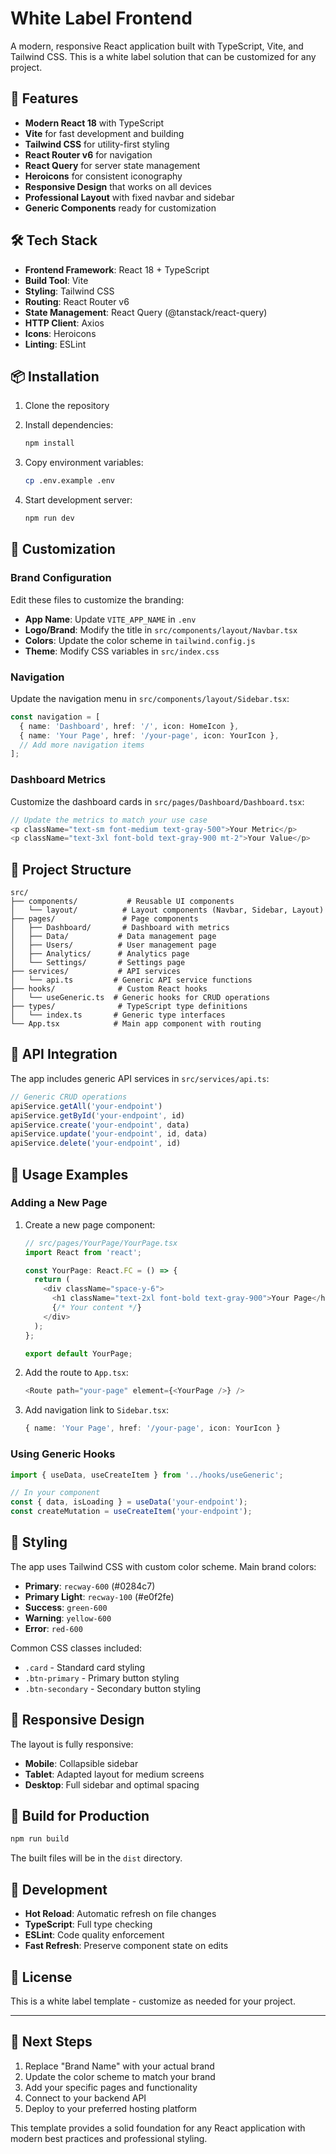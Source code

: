 # White Label Frontend

A modern, responsive React application built with TypeScript, Vite, and Tailwind CSS. This is a white label solution that can be customized for any project.

## 🚀 Features

- **Modern React 18** with TypeScript
- **Vite** for fast development and building
- **Tailwind CSS** for utility-first styling
- **React Router v6** for navigation
- **React Query** for server state management
- **Heroicons** for consistent iconography
- **Responsive Design** that works on all devices
- **Professional Layout** with fixed navbar and sidebar
- **Generic Components** ready for customization

## 🛠️ Tech Stack

- **Frontend Framework**: React 18 + TypeScript
- **Build Tool**: Vite
- **Styling**: Tailwind CSS
- **Routing**: React Router v6
- **State Management**: React Query (@tanstack/react-query)
- **HTTP Client**: Axios
- **Icons**: Heroicons
- **Linting**: ESLint

## 📦 Installation

1. Clone the repository
2. Install dependencies:
   ```bash
   npm install
   ```

3. Copy environment variables:
   ```bash
   cp .env.example .env
   ```

4. Start development server:
   ```bash
   npm run dev
   ```

## 🎨 Customization

### Brand Configuration
Edit these files to customize the branding:

- **App Name**: Update `VITE_APP_NAME` in `.env`
- **Logo/Brand**: Modify the title in `src/components/layout/Navbar.tsx`
- **Colors**: Update the color scheme in `tailwind.config.js`
- **Theme**: Modify CSS variables in `src/index.css`

### Navigation
Update the navigation menu in `src/components/layout/Sidebar.tsx`:

```typescript
const navigation = [
  { name: 'Dashboard', href: '/', icon: HomeIcon },
  { name: 'Your Page', href: '/your-page', icon: YourIcon },
  // Add more navigation items
];
```

### Dashboard Metrics
Customize the dashboard cards in `src/pages/Dashboard/Dashboard.tsx`:

```typescript
// Update the metrics to match your use case
<p className="text-sm font-medium text-gray-500">Your Metric</p>
<p className="text-3xl font-bold text-gray-900 mt-2">Your Value</p>
```

## 📁 Project Structure

```
src/
├── components/           # Reusable UI components
│   └── layout/          # Layout components (Navbar, Sidebar, Layout)
├── pages/               # Page components
│   ├── Dashboard/       # Dashboard with metrics
│   ├── Data/           # Data management page
│   ├── Users/          # User management page
│   ├── Analytics/      # Analytics page
│   └── Settings/       # Settings page
├── services/           # API services
│   └── api.ts         # Generic API service functions
├── hooks/              # Custom React hooks
│   └── useGeneric.ts  # Generic hooks for CRUD operations
├── types/              # TypeScript type definitions
│   └── index.ts       # Generic type interfaces
└── App.tsx            # Main app component with routing
```

## 🔌 API Integration

The app includes generic API services in `src/services/api.ts`:

```typescript
// Generic CRUD operations
apiService.getAll('your-endpoint')
apiService.getById('your-endpoint', id)
apiService.create('your-endpoint', data)
apiService.update('your-endpoint', id, data)
apiService.delete('your-endpoint', id)
```

## 🎯 Usage Examples

### Adding a New Page

1. Create a new page component:
   ```typescript
   // src/pages/YourPage/YourPage.tsx
   import React from 'react';
   
   const YourPage: React.FC = () => {
     return (
       <div className="space-y-6">
         <h1 className="text-2xl font-bold text-gray-900">Your Page</h1>
         {/* Your content */}
       </div>
     );
   };
   
   export default YourPage;
   ```

2. Add the route to `App.tsx`:
   ```typescript
   <Route path="your-page" element={<YourPage />} />
   ```

3. Add navigation link to `Sidebar.tsx`:
   ```typescript
   { name: 'Your Page', href: '/your-page', icon: YourIcon }
   ```

### Using Generic Hooks

```typescript
import { useData, useCreateItem } from '../hooks/useGeneric';

// In your component
const { data, isLoading } = useData('your-endpoint');
const createMutation = useCreateItem('your-endpoint');
```

## 🎨 Styling

The app uses Tailwind CSS with custom color scheme. Main brand colors:

- **Primary**: `recway-600` (#0284c7)
- **Primary Light**: `recway-100` (#e0f2fe)
- **Success**: `green-600`
- **Warning**: `yellow-600`
- **Error**: `red-600`

Common CSS classes included:
- `.card` - Standard card styling
- `.btn-primary` - Primary button styling
- `.btn-secondary` - Secondary button styling

## 📱 Responsive Design

The layout is fully responsive:
- **Mobile**: Collapsible sidebar
- **Tablet**: Adapted layout for medium screens
- **Desktop**: Full sidebar and optimal spacing

## 🚀 Build for Production

```bash
npm run build
```

The built files will be in the `dist` directory.

## 🔧 Development

- **Hot Reload**: Automatic refresh on file changes
- **TypeScript**: Full type checking
- **ESLint**: Code quality enforcement
- **Fast Refresh**: Preserve component state on edits

## 📄 License

This is a white label template - customize as needed for your project.

---

## 🎯 Next Steps

1. Replace "Brand Name" with your actual brand
2. Update the color scheme to match your brand
3. Add your specific pages and functionality
4. Connect to your backend API
5. Deploy to your preferred hosting platform

This template provides a solid foundation for any React application with modern best practices and professional styling.
